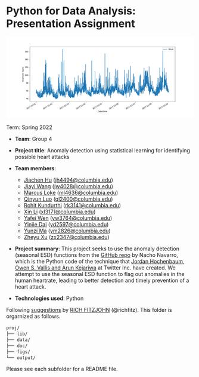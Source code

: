 # Python for Data Analysis: Presentation Assignment

<img src="figs/heartrate.png" width="900">

Term: Spring 2022

+ **Team**: Group 4
+ **Project title**: Anomaly detection using statistical learning for identifying possible heart attacks
+ **Team members**:
  + [Jiachen Hu](jh4494@columbia.edu) (jh4494@columbia.edu)
  + [Jiayi Wang](jw4028@columbia.edu) (jw4028@columbia.edu)
  + [Marcus Loke](https://www.linkedin.com/in/lokemarcus/) (ml4636@columbia.edu)
  + [Qinyun Luo](ql2400@columbia.edu) (ql2400@columbia.edu)
  + [Rohit Kundurthi](rk3141@columbia.edu) (rk3141@columbia.edu)
  + [Xin Li](xl3171@columbia.edu) (xl3171@columbia.edu)
  + [Yafei Wen](yw3764@columbia.edu) (yw3764@columbia.edu)
  + [Yinjie Dai](yd2597@columbia.edu) (yd2597@columbia.edu)
  + [Yunzi Ma](ym2826@columbia.edu) (ym2826@columbia.edu)
  + [Zheyu Xu](zx2347@columbia.edu) (zx2347@columbia.edu)

+ **Project summary**: This project seeks to use the anomaly detection (seasonal ESD) functions from the [GitHub repo](https://github.com/nachonavarro/seasonal-esd-anomaly-detection) by Nacho Navarro, which is the Python code of the technique that [Jordan Hochenbaum, Owen S. Vallis and Arun Kejariwa](https://arxiv.org/pdf/1704.07706.pdf) at Twitter Inc. have created. We attempt to use the seasonal ESD function to flag out anomalies in the human heartrate, leading to better detection and timely prevention of a heart attack.

+ **Technologies used**: Python

Following [suggestions](http://nicercode.github.io/blog/2013-04-05-projects/) by [RICH FITZJOHN](http://nicercode.github.io/about/#Team) (@richfitz). This folder is orgarnized as follows.

```
proj/
├── lib/
├── data/
├── doc/
├── figs/
└── output/
```

Please see each subfolder for a README file.
